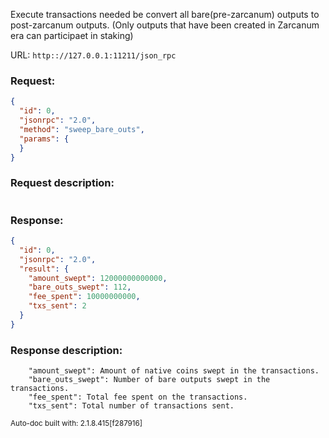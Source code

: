 Execute transactions needed be convert all bare(pre-zarcanum) outputs to post-zarcanum outputs. (Only outputs that have been created in Zarcanum era can participaet in staking)

URL: ```http:://127.0.0.1:11211/json_rpc```
### Request: 
```json
{
  "id": 0,
  "jsonrpc": "2.0",
  "method": "sweep_bare_outs",
  "params": {
  }
}
```
### Request description: 
```

```
### Response: 
```json
{
  "id": 0,
  "jsonrpc": "2.0",
  "result": {
    "amount_swept": 12000000000000,
    "bare_outs_swept": 112,
    "fee_spent": 10000000000,
    "txs_sent": 2
  }
}
```
### Response description: 
```
    "amount_swept": Amount of native coins swept in the transactions.
    "bare_outs_swept": Number of bare outputs swept in the transactions.
    "fee_spent": Total fee spent on the transactions.
    "txs_sent": Total number of transactions sent.

```
<sub>Auto-doc built with: 2.1.8.415[f287916]</sub>